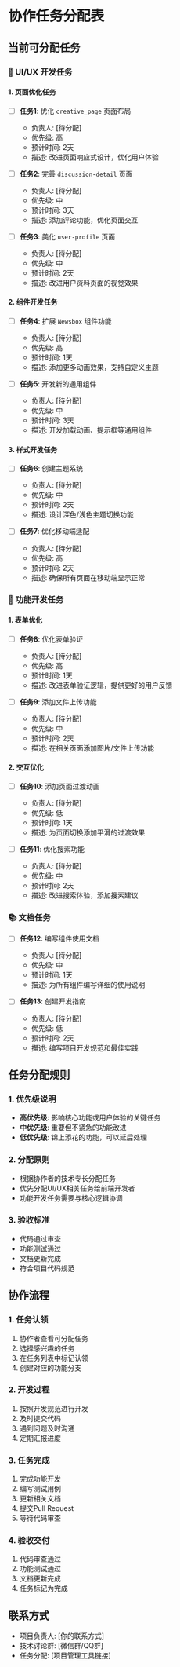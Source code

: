 # 协作任务分配表

## 当前可分配任务

### 🎨 UI/UX 开发任务

#### 1. 页面优化任务
- [ ] **任务1**: 优化 `creative_page` 页面布局
  - 负责人: [待分配]
  - 优先级: 高
  - 预计时间: 2天
  - 描述: 改进页面响应式设计，优化用户体验

- [ ] **任务2**: 完善 `discussion-detail` 页面
  - 负责人: [待分配]
  - 优先级: 中
  - 预计时间: 3天
  - 描述: 添加评论功能，优化页面交互

- [ ] **任务3**: 美化 `user-profile` 页面
  - 负责人: [待分配]
  - 优先级: 中
  - 预计时间: 2天
  - 描述: 改进用户资料页面的视觉效果

#### 2. 组件开发任务
- [ ] **任务4**: 扩展 `Newsbox` 组件功能
  - 负责人: [待分配]
  - 优先级: 高
  - 预计时间: 1天
  - 描述: 添加更多动画效果，支持自定义主题

- [ ] **任务5**: 开发新的通用组件
  - 负责人: [待分配]
  - 优先级: 中
  - 预计时间: 3天
  - 描述: 开发加载动画、提示框等通用组件

#### 3. 样式开发任务
- [ ] **任务6**: 创建主题系统
  - 负责人: [待分配]
  - 优先级: 中
  - 预计时间: 2天
  - 描述: 设计深色/浅色主题切换功能

- [ ] **任务7**: 优化移动端适配
  - 负责人: [待分配]
  - 优先级: 高
  - 预计时间: 2天
  - 描述: 确保所有页面在移动端显示正常

### 🔧 功能开发任务

#### 1. 表单优化
- [ ] **任务8**: 优化表单验证
  - 负责人: [待分配]
  - 优先级: 高
  - 预计时间: 1天
  - 描述: 改进表单验证逻辑，提供更好的用户反馈

- [ ] **任务9**: 添加文件上传功能
  - 负责人: [待分配]
  - 优先级: 中
  - 预计时间: 2天
  - 描述: 在相关页面添加图片/文件上传功能

#### 2. 交互优化
- [ ] **任务10**: 添加页面过渡动画
  - 负责人: [待分配]
  - 优先级: 低
  - 预计时间: 1天
  - 描述: 为页面切换添加平滑的过渡效果

- [ ] **任务11**: 优化搜索功能
  - 负责人: [待分配]
  - 优先级: 中
  - 预计时间: 2天
  - 描述: 改进搜索体验，添加搜索建议

### 📚 文档任务

- [ ] **任务12**: 编写组件使用文档
  - 负责人: [待分配]
  - 优先级: 中
  - 预计时间: 1天
  - 描述: 为所有组件编写详细的使用说明

- [ ] **任务13**: 创建开发指南
  - 负责人: [待分配]
  - 优先级: 低
  - 预计时间: 2天
  - 描述: 编写项目开发规范和最佳实践

## 任务分配规则

### 1. 优先级说明
- **高优先级**: 影响核心功能或用户体验的关键任务
- **中优先级**: 重要但不紧急的功能改进
- **低优先级**: 锦上添花的功能，可以延后处理

### 2. 分配原则
- 根据协作者的技术专长分配任务
- 优先分配UI/UX相关任务给前端开发者
- 功能开发任务需要与核心逻辑协调

### 3. 验收标准
- 代码通过审查
- 功能测试通过
- 文档更新完成
- 符合项目代码规范

## 协作流程

### 1. 任务认领
1. 协作者查看可分配任务
2. 选择感兴趣的任务
3. 在任务列表中标记认领
4. 创建对应的功能分支

### 2. 开发过程
1. 按照开发规范进行开发
2. 及时提交代码
3. 遇到问题及时沟通
4. 定期汇报进度

### 3. 任务完成
1. 完成功能开发
2. 编写测试用例
3. 更新相关文档
4. 提交Pull Request
5. 等待代码审查

### 4. 验收交付
1. 代码审查通过
2. 功能测试通过
3. 文档更新完成
4. 任务标记为完成

## 联系方式

- 项目负责人: [你的联系方式]
- 技术讨论群: [微信群/QQ群]
- 任务分配: [项目管理工具链接] 